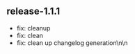 release-1.1.1
-----------------
 - fix: cleanup
 - fix: clean
 - fix: clean up changelog generation\n\n
